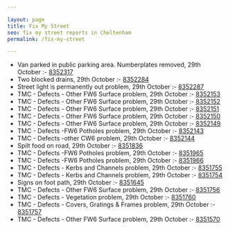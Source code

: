 ```yaml
---

layout: page
title: Fix My Street
seo: fix my street reports in Cheltenham
permalink: /fix-my-street

---
```


<!-- fix_marker starts -->

- Van parked in public parking area. Numberplates removed, 29th October :- [8352317](https://www.fixmystreet.com/report/8352317)
- Two blocked drains, 29th October :- [8352284](https://www.fixmystreet.com/report/8352284)
- Street light is permanently out problem, 29th October :- [8352287](https://www.fixmystreet.com/report/8352287)
- TMC - Defects - Other FW6  Surface problem, 29th October :- [8352153](https://www.fixmystreet.com/report/8352153)
- TMC - Defects - Other FW6  Surface problem, 29th October :- [8352152](https://www.fixmystreet.com/report/8352152)
- TMC - Defects - Other FW6  Surface problem, 29th October :- [8352151](https://www.fixmystreet.com/report/8352151)
- TMC - Defects - Other FW6  Surface problem, 29th October :- [8352150](https://www.fixmystreet.com/report/8352150)
- TMC - Defects - Other FW6  Surface problem, 29th October :- [8352149](https://www.fixmystreet.com/report/8352149)
- TMC - Defects -FW6 Potholes problem, 29th October :- [8352143](https://www.fixmystreet.com/report/8352143)
- TMC - Defects -other CW6 problem, 29th October :- [8352144](https://www.fixmystreet.com/report/8352144)
- Spilt food on road, 29th October :- [8351836](https://www.fixmystreet.com/report/8351836)
- TMC - Defects -FW6 Potholes problem, 29th October :- [8351965](https://www.fixmystreet.com/report/8351965)
- TMC - Defects -FW6 Potholes problem, 29th October :- [8351966](https://www.fixmystreet.com/report/8351966)
- TMC - Defects - Kerbs and Channels problem, 29th October :- [8351755](https://www.fixmystreet.com/report/8351755)
- TMC - Defects - Kerbs and Channels problem, 29th October :- [8351754](https://www.fixmystreet.com/report/8351754)
- Signs on foot path, 29th October :- [8351645](https://www.fixmystreet.com/report/8351645)
- TMC - Defects - Other FW6  Surface problem, 29th October :- [8351756](https://www.fixmystreet.com/report/8351756)
- TMC - Defects - Vegetation problem, 29th October :- [8351760](https://www.fixmystreet.com/report/8351760)
- TMC - Defects - Covers, Gratings & Frames problem, 29th October :- [8351757](https://www.fixmystreet.com/report/8351757)
- TMC - Defects - Other FW6  Surface problem, 29th October :- [8351570](https://www.fixmystreet.com/report/8351570)

<!-- fix_marker ends -->